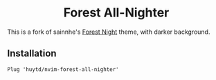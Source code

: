 <h1 align="center">
Forest All-Nighter
</h1>

This is a fork of sainnhe's [Forest Night](https://github.com/sainnhe/forest-night) theme, with darker background.

## Installation

```vim
Plug 'huytd/nvim-forest-all-nighter'
```